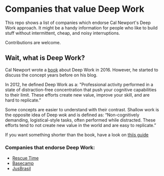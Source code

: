 # Companies that value Deep Work

This repo shows a list of companies which endorse Cal Newport's Deep Work approach. It might be a handy information for people who like to build stuff without intermittent, cheap, and noisy interruptions.

Contributions are welcome.

## Wait, what is Deep Work?

Cal Newport wrote a [book](https://www.amazon.com/Deep-Work-Cal-Newport-audiobook/dp/B0189PVAWY/ref=sr_1_1?dchild=1&keywords=deep+work&qid=1600695114&sr=8-1) about Deep Work in 2016. However, he started to discuss the concept years before on his blog.

In 2012, he defined Deep Work as a: "Professional activity performed in a state of distraction-free concentration that push your cognitive capabilities to their limit. These efforts create new value, improve your skill, and are hard to replicate.” 

Some concepts are easier to understand with their contrast. Shallow work is the opposite idea of Deep wok and is defined as: “Non-cognitively demanding, logistical-style tasks, often performed while distracted. These efforts tend to not create new value in the world and are easy to replicate.”


If you want something shorter than the book, have a look on [thiis guide](https://doist.com/blog/complete-guide-to-deep-work/)
 

### Companies that endorse Deep Work:

- [Rescue Time](https://www.rescuetime.com/)
- [Basecamp](https://basecamp.com/)
- [JusBrasil](https://www.jusbrasil.com.br/home)

